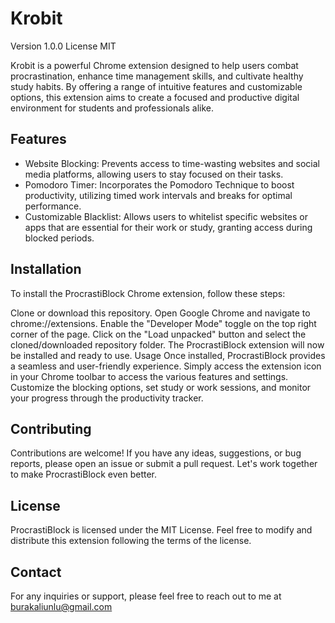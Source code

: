 # Krobit

Version 1.0.0
License MIT

Krobit is a powerful Chrome extension designed to help users combat procrastination, enhance time management skills, and cultivate healthy study habits. By offering a range of intuitive features and customizable options, this extension aims to create a focused and productive digital environment for students and professionals alike.

## Features
 - Website Blocking: Prevents access to time-wasting websites and social media platforms, allowing users to stay focused on their tasks.
 - Pomodoro Timer: Incorporates the Pomodoro Technique to boost productivity, utilizing timed work intervals and breaks for optimal performance.
 - Customizable Blacklist: Allows users to whitelist specific websites or apps that are essential for their work or study, granting access during blocked periods.

## Installation
To install the ProcrastiBlock Chrome extension, follow these steps:

Clone or download this repository.
Open Google Chrome and navigate to chrome://extensions.
Enable the "Developer Mode" toggle on the top right corner of the page.
Click on the "Load unpacked" button and select the cloned/downloaded repository folder.
The ProcrastiBlock extension will now be installed and ready to use.
Usage
Once installed, ProcrastiBlock provides a seamless and user-friendly experience. Simply access the extension icon in your Chrome toolbar to access the various features and settings. Customize the blocking options, set study or work sessions, and monitor your progress through the productivity tracker.

## Contributing
Contributions are welcome! If you have any ideas, suggestions, or bug reports, please open an issue or submit a pull request. Let's work together to make ProcrastiBlock even better.

## License
ProcrastiBlock is licensed under the MIT License. Feel free to modify and distribute this extension following the terms of the license.

## Contact
For any inquiries or support, please feel free to reach out to me at burakaliunlu@gmail.com
